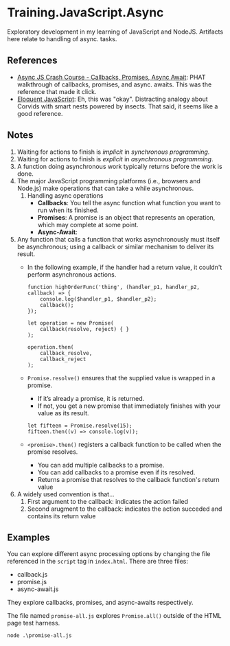 # Training.JavaScript.Async

Exploratory development in my learning of JavaScript and NodeJS. Artifacts here relate to handling of async. tasks.

## References

* [Async JS Crash Course - Callbacks, Promises, Async Await](https://www.youtube.com/watch?v=PoRJizFvM7s): PHAT walkthrough of callbacks, promises, and async. awaits. This was the reference that made it click.
* [Eloquent JavaScript](https://eloquentjavascript.net/): Eh, this was "okay". Distracting analogy about Corvids with smart nests powered by insects. That said, it seems like a good reference.

## Notes

1. Waiting for actions to finish is *implicit* in *synchronous programming*.
1. Waiting for actions to finish is *explicit* in *asynchronous programming*.
1. A function doing asynchronous work typically returns before the work is done.
1. The major JavaScript programming platforms (i.e., browsers and Node.js) make operations that can take a while asynchronous.
    1. Handling async operations
        * **Callbacks**: You tell the async function what function you want to run when its finished.
        * **Promises**: A promise is an object that represents an operation, which may complete at some point.
        * **Async-Await**: 
1. Any function that calls a function that works asynchronously must itself be asynchronous; using a callback or similar mechanism to deliver its result.
    * In the following example, if the handler had a return value, it couldn't perform asynchronous actions.
        ```
        function highOrderFunc('thing', (handler_p1, handler_p2, callback) => {
            console.log($handler_p1, $handler_p2};
            callback();
        });
        ```

        ```
        let operation = new Promise(
            callback(resolve, reject) { }
        );

        operation.then(
            callback_resolve,
            callback_reject
        );
        ```

    * `Promise.resolve()` ensures that the supplied value is wrapped in a promise.
        * If it’s already a promise, it is returned.
        * If not, you get a new promise that immediately finishes with your value as its result.
        ``` 
        let fifteen = Promise.resolve(15);
        fifteen.then((v) => console.log(v));
        ```
    * `<promise>.then()` registers a callback function to be called when the promise resolves.
        * You can add multiple callbacks to a promise.
        * You can add callbacks to a promise even if its resolved.
        * Returns a promise that resolves to the callback function's return value
1. A widely used convention is that...
    1. First argument to the callback: indicates the action failed
    1. Second arugment to the callback: indicates the action succeded and contains its return value

## Examples

You can explore different async processing options by changing the file referenced in the `script` tag in `index.html`. There are three files:

* callback.js
* promise.js
* async-await.js

They explore callbacks, promises, and async-awaits respectively.

The file named `promise-all.js` explores `Promise.all()` outside of the HTML page test harness.
```
node .\promise-all.js
```
